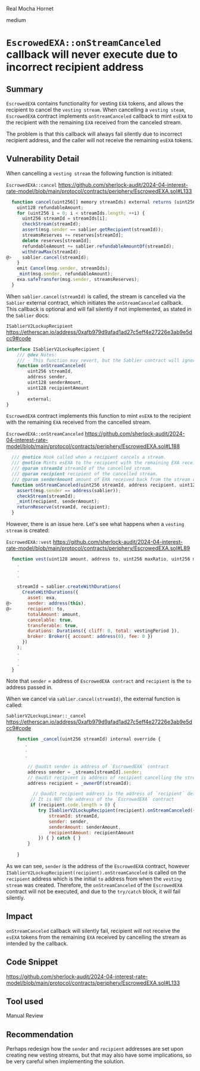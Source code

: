 Real Mocha Hornet

medium

# `EscrowedEXA::onStreamCanceled` callback will never execute due to incorrect recipient address

## Summary
`EscrowedEXA` contains functionality for vesting `EXA` tokens, and allows the recipient to cancel the `vesting stream`. When cancelling a `vesting steam`, `EscrowedEXA` contract implements `onStreamCanceled` callback to mint `esEXA` to the recipient with the remaining `EXA` received from the canceled stream.

The problem is that this callback will always fail silently due to incorrect recipient address, and the caller will not receive the remaining `esEXA` tokens.

## Vulnerability Detail
When cancelling a `vesting stream` the following function is initiated:

`EscrowedEXA::cancel`
https://github.com/sherlock-audit/2024-04-interest-rate-model/blob/main/protocol/contracts/periphery/EscrowedEXA.sol#L133
```javascript
  function cancel(uint256[] memory streamIds) external returns (uint256 streamsReserves) {
    uint128 refundableAmount;
    for (uint256 i = 0; i < streamIds.length; ++i) {
      uint256 streamId = streamIds[i];
      checkStream(streamId);
      assert(msg.sender == sablier.getRecipient(streamId));
      streamsReserves += reserves[streamId];
      delete reserves[streamId];
      refundableAmount += sablier.refundableAmountOf(streamId);
      withdrawMax(streamId);
@>    sablier.cancel(streamId);
    }
    emit Cancel(msg.sender, streamIds);
    _mint(msg.sender, refundableAmount);
    exa.safeTransfer(msg.sender, streamsReserves);
  }
```

When `sablier.cancel(streamId)` is called, the stream is cancelled via the `Sablier` external contract, which initiates the `onStreamCanceled` callback. This callback is optional and will fail silently if not implemented, as stated in the `Sablier` docs:

`ISablierV2LockupRecipient` 
https://etherscan.io/address/0xafb979d9afad1ad27c5eff4e27226e3ab9e5dcc9#code
```javascript
interface ISablierV2LockupRecipient {
    /// @dev Notes:
    /// - This function may revert, but the Sablier contract will ignore the revert.
    function onStreamCanceled(
        uint256 streamId,
        address sender,
        uint128 senderAmount,
        uint128 recipientAmount
    )
        external;
}
```

`EscrowedEXA` contract implements this function to mint `esEXA` to the recipient with the remaining `EXA` received from the cancelled stream.

`EscrowedEXA::onStreamCanceled`
https://github.com/sherlock-audit/2024-04-interest-rate-model/blob/main/protocol/contracts/periphery/EscrowedEXA.sol#L188
```javascript
  /// @notice Hook called when a recipient cancels a stream.
  /// @notice Mints esEXA to the recipient with the remaining EXA received from the canceled stream.
  /// @param streamId streamId of the cancelled stream.
  /// @param recipient recipient of the cancelled stream.
  /// @param senderAmount amount of EXA received back from the stream cancelling.
  function onStreamCanceled(uint256 streamId, address recipient, uint128 senderAmount, uint128) external {
    assert(msg.sender == address(sablier));
    checkStream(streamId);
    _mint(recipient, senderAmount);
    returnReserve(streamId, recipient);
  }
```

However, there is an issue here. Let's see what happens when a `vesting stream` is created:

`EscrowedEXA::vest`
https://github.com/sherlock-audit/2024-04-interest-rate-model/blob/main/protocol/contracts/periphery/EscrowedEXA.sol#L89
```javascript
  function vest(uint128 amount, address to, uint256 maxRatio, uint256 maxPeriod) public returns (uint256 streamId) {
    .
    .
    .
 
    streamId = sablier.createWithDurations(
      CreateWithDurations({
        asset: exa,
@>      sender: address(this),
@>      recipient: to,
        totalAmount: amount,
        cancelable: true,
        transferable: true,
        durations: Durations({ cliff: 0, total: vestingPeriod }),
        broker: Broker({ account: address(0), fee: 0 })
      })
    );
    .
    .
    .
  }
```

Note that `sender` = address of `EscrowedEXA contract` and `recipient` is the `to` address passed in.

When we cancel via `sablier.cancel(streamId)`, the external function is called:

`SablierV2LockupLinear::_cancel` 
https://etherscan.io/address/0xafb979d9afad1ad27c5eff4e27226e3ab9e5dcc9#code
```javascript
    function _cancel(uint256 streamId) internal override {
       .
       .
       .

        // @audit sender is address of `EscrowedEXA` contract
        address sender = _streams[streamId].sender;
        // @audit recipient is address of recipient cancelling the stream
        address recipient = _ownerOf(streamId);

          // @audit recipient address is the address of `recipient` defined in `createWithDurations`
         // It is NOT the address of the `EscrowedEXA` contract
         if (recipient.code.length > 0) {
            try ISablierV2LockupRecipient(recipient).onStreamCanceled({
                streamId: streamId,
                sender: sender,
                senderAmount: senderAmount,
                recipientAmount: recipientAmount
            }) { } catch { }
        }
    
    }
```

As we can see, `sender` is the address of the `EscrowedEXA`  contract, however `ISablierV2LockupRecipient(recipient).onStreamCanceled` is called on the `recipient` address which is the initial `to` address from when the `vesting stream` was created. Therefore, the `onStreamCanceled` of the `EscrowedEXA` contract will not be executed, and due to the `try/catch` block, it will fail silently.

## Impact
`onStreamCanceled` callback will silently fail, recipient will not receive the `esEXA` tokens from the remaining `EXA` received by cancelling the stream as intended by the callback.

## Code Snippet
https://github.com/sherlock-audit/2024-04-interest-rate-model/blob/main/protocol/contracts/periphery/EscrowedEXA.sol#L133

## Tool used
Manual Review

## Recommendation
Perhaps redesign how the `sender` and `recipient` addresses are set upon creating new vesting streams, but that may also have some implications, so be very careful when implementing the solution.